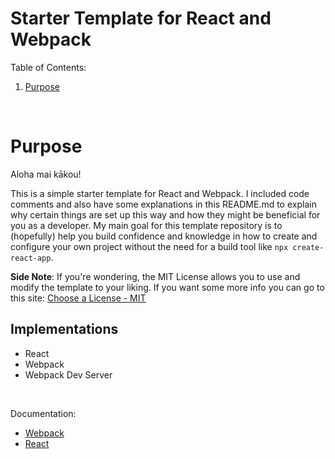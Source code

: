 # Starter Template for React and Webpack

Table of Contents:

1. [Purpose](#purpose)

<br> 

# Purpose 

Aloha mai kākou! <br> 

This is a simple starter template for React and Webpack. I included code comments and also have some explanations in this README.md to explain why certain things are set up this way and how they might be beneficial for you as a developer. My main goal for this template repository is to (hopefully) help you build confidence and knowledge in how to create and configure your own project without the need for a build tool like `npx create-react-app`. 

**Side Note**: If you're wondering, the MIT License allows you to use and modify the template to your liking. If you want some more info you can go to this site: [Choose a License - MIT](https://choosealicense.com/licenses/mit/) 


## Implementations

- React 
- Webpack 
- Webpack Dev Server

<br> 

Documentation: 

- [Webpack](https://webpack.js.org/guides/)
- [React](https://react.dev/reference/react)
